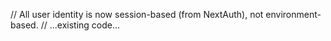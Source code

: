 // All user identity is now session-based (from NextAuth), not environment-based.
// ...existing code...
